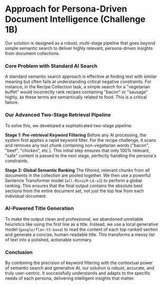 # Approach for Persona-Driven Document Intelligence (Challenge 1B)

Our solution is designed as a robust, multi-stage pipeline that goes beyond simple semantic search to deliver highly relevant, persona-driven insights from document collections.

### Core Problem with Standard AI Search

A standard semantic search approach is effective at finding text with similar meaning but often fails at understanding critical negative constraints. For instance, in the Recipe Collection task, a simple search for a "vegetarian buffet" would incorrectly rank recipes containing "bacon" or "sausage" highly, as these terms are semantically related to food. This is a critical failure.

### Our Advanced Two-Stage Retrieval Pipeline

To solve this, we developed a sophisticated two-stage pipeline:

**Stage 1: Pre-retrieval Keyword Filtering**
Before any AI processing, the system first applies a rapid keyword filter. For the recipe challenge, it scans and removes any text chunk containing non-vegetarian words ("bacon", "beef", "chicken", etc.). This initial step ensures that only 100% relevant, "safe" content is passed to the next stage, perfectly handling the persona's constraints.

**Stage 2: Global Semantic Ranking**
The filtered, relevant chunks from *all* documents in the collection are pooled together. We then use a powerful Sentence Transformer model (`all-MiniLM-L6-v2`) to perform a global ranking. This ensures that the final output contains the absolute best sections from the entire document set, not just the top few from each individual document.

### AI-Powered Title Generation

To make the output clean and professional, we abandoned unreliable heuristics like using the first line as a title. Instead, we use a local generative model (`google/flan-t5-base`) to read the content of each top-ranked section and generate a concise, human-readable title. This transforms a messy list of text into a polished, actionable summary.

### Conclusion

By combining the precision of keyword filtering with the contextual power of semantic search and generative AI, our solution is robust, accurate, and truly user-centric. It successfully understands and adapts to the specific needs of each persona, delivering intelligent insights that matter.
